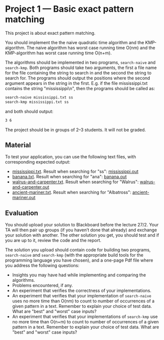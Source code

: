# Project 1 — Basic exact pattern matching

This project is about exact pattern matching.

You should implement the the naive quadratic time algorithm and the KMP-algorithm. The naive algorithm has worst case running time O(nm) and the KMP-algorithm has worst case running time O(n+m).

The algorithms should be implemented in two programs, `search-naive` and `search-kmp`. Both programs should take two arguments, the first a file name for the file containing the string to search in and the second the string to search for. The programs should output the positions where the second argument appears in the string in the first. E.g. if the file mississippi.txt contains the string "mississippi\n", then the programs should be called as:

```sh
search-naive mississippi.txt ss
search-kmp mississippi.txt ss
```

and both should output:

```sh
3 6
```

The project should be in groups of 2–3 students. It will not be graded.

## Material 

To test your application, you can use the following text files, with corresponding expected output:

* [mississippi.txt](mississippi.txt). Result when searching for "ss": [mississippi.out](mississippi.out)
* [banana.txt](banana.txt). Result when searching for "ana": [banana.out](banana.out)
* [walrus-and-carpenter.txt](walrus-and-carpenter.txt). Result when searching for "Walrus": [walrus-and-carpenter.out](walrus-and-carpenter.out)
* [ancient-mariner.txt](ancient-mariner.txt). Result when searching for "Albatross": [ancient-mariner.out](ancient-mariner.out)

## Evaluation

You should upload your solution to Blackboard before the lecture  27/2. Your TA will then pair up groups (if you haven’t done that already) and exchange your solution with another. The other solution you get, you should test and if you are up to it, review the code and the report.

The solution you upload should contain code for building two programs, `search-naive` and `search-kmp` (with the appropriate build tools for the programming language you have chosen), and a one-page Pdf file where you address the following questions:

* Insights you may have had while implementing and comparing the algorithms.
* Problems encountered, if any.
* An experiment that verifies the correctness of your implementations.
* An experiment that verifies that your implementation of `search-naive` uses no more time than O(nm) to count to number of occurrences of a given pattern in a text. Remember to explain your choice of test data. What are "best" and "worst" case inputs?
* An experiment that verifies that your implementations of `search-kmp` use no more time than O(n+m) to count to number of occurrences of a given pattern in a text. Remember to explain your choice of test data. What are "best" and "worst" case inputs?

